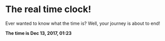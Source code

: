 # The real time clock!

Ever wanted to know what the time is? Well, your journey is about to end!

**The time is Dec 13, 2017, 01:23**